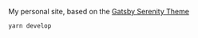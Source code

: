 My personal site, based on the [Gatsby Serenity Theme](https://github.com/asiermarques/gatsby-theme-serenity)

```
yarn develop
```